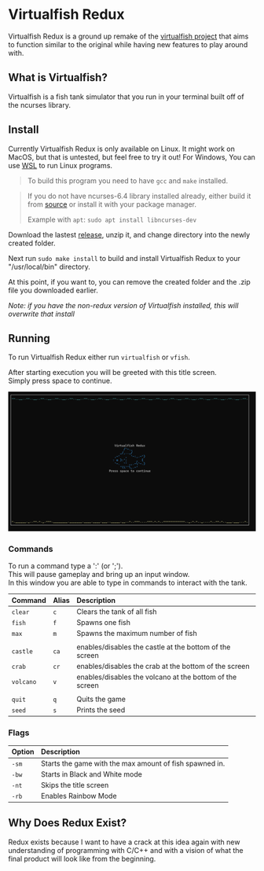 # Virtualfish Redux
Virtualfish Redux is a ground up remake of the [virtualfish project](https://www.github.com/kirkseytc/virtualfish) that aims 
to function similar to the original while having new features to play around with.

## What is Virtualfish?
Virtualfish is a fish tank simulator that you run in your terminal built off of the ncurses library.

## Install
Currently Virtualfish Redux is only available on Linux. 
It might work on MacOS, but that is untested, but feel free to try it out! 
For Windows, You can use [WSL](https://learn.microsoft.com/en-us/windows/wsl/install) to run Linux programs.

> To build this program you need to have `gcc` and `make` installed.

> If you do not have ncurses-6.4 library installed already, either build it from [source](https://invisible-island.net/ncurses/#download)
> or install it with your package manager.
>
> Example with `apt`: `sudo apt install libncurses-dev`

Download the lastest [release](https://github.com/kirkseytc/virtualfish-redux/releases), unzip it, and change directory into the newly created folder.

Next run `sudo make install` to build and install Virtualfish Redux to your "/usr/local/bin" directory.

At this point, if you want to, you can remove the created folder and the .zip file you downloaded earlier.

_Note: if you have the non-redux version of Virtualfish installed, this will overwrite that install_

## Running
To run Virtualfish Redux either run `virtualfish` or `vfish`.

After starting execution you will be greeted with this title screen.  
Simply press space to continue.

<img src="imgs/title_screen.png" alt="Screenshot of the Title Screen" width="640">

### Commands
To run a command type a ':' (or ';').  
This will pause gameplay and bring up an input window.  
In this window you are able to type in commands to interact with the tank.  

|Command|Alias|Description|
|:-|:-|:-|
|`clear`|`c`|Clears the tank of all fish|
|`fish`|`f`|Spawns one fish|
|`max`|`m`|Spawns the maximum number of fish|
||||
|`castle`|`ca`|enables/disables the castle at the bottom of the screen|
|`crab`|`cr`|enables/disables the crab at the bottom of the screen|
|`volcano`|`v`|enables/disables the volcano at the bottom of the screen|
||||
|`quit`|`q`|Quits the game|
|`seed`|`s`|Prints the seed|



### Flags
|Option|Description|
|:-|:-|
|`-sm`|Starts the game with the max amount of fish spawned in.|
|`-bw`|Starts in Black and White mode|
|`-nt`|Skips the title screen|
|`-rb`|Enables Rainbow Mode

## Why Does Redux Exist?
Redux exists because I want to have a crack at this idea again with
new understanding of programming with C/C++ and with a vision of 
what the final product will look like from the beginning.

